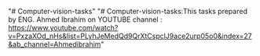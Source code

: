 "# Computer-vision-tasks" 
"# Computer-vision-tasks:This tasks prepared by ENG. Ahmed Ibrahim on YOUTUBE channel :
https://www.youtube.com/watch?v=PxzaXOd_nHs&list=PLyhJeMedQd9QrXtCspclJ9ace2urp05o0&index=27&ab_channel=Ahmedibrahim" 


